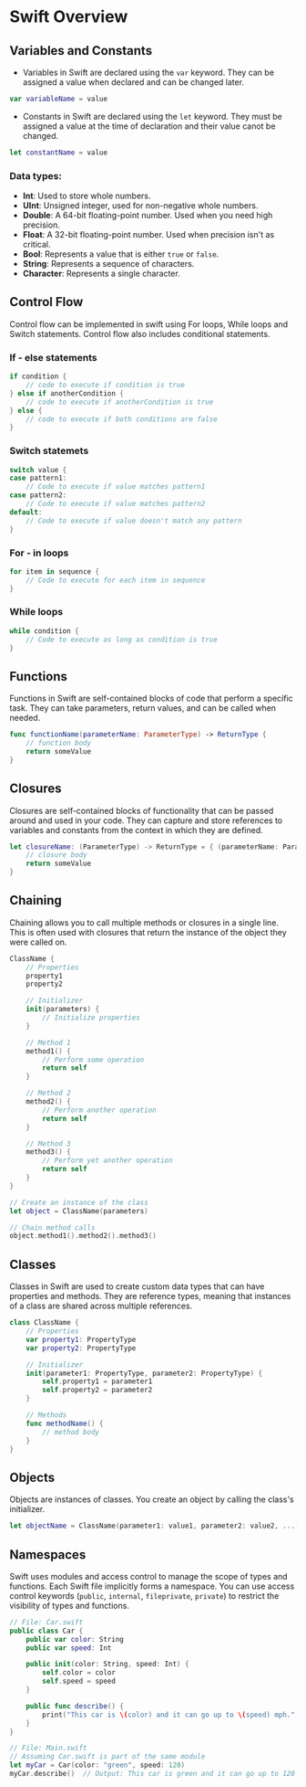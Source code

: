 # Swift Overview

## Variables and Constants

- Variables in Swift are declared using the  `var` keyword. They can be assigned a value when declared and can be changed later.
```swift
var variableName = value
```
- Constants in Swift are declared using the  `let` keyword. They must be assigned a value at the time of declaration and their value canot be changed.
```swift
let constantName = value
```

### Data types:
- **Int**: Used to store whole numbers.
- **UInt**: Unsigned integer, used for non-negative whole numbers.
- **Double**: A 64-bit floating-point number. Used when you need high precision.
- **Float**: A 32-bit floating-point number. Used when precision isn't as critical.
- **Bool**: Represents a value that is either `true` or `false`.
- **String**: Represents a sequence of characters.
- **Character**: Represents a single character.

## Control Flow
Control flow can be implemented in swift using For loops, While loops and Switch statements. Control flow also includes conditional statements.

### If - else statements
```swift
if condition {
    // code to execute if condition is true
} else if anotherCondition {
    // code to execute if anotherCondition is true
} else {
    // code to execute if both conditions are false
}
```
### Switch statemets
```swift
switch value {
case pattern1:
    // Code to execute if value matches pattern1
case pattern2:
    // Code to execute if value matches pattern2
default:
    // Code to execute if value doesn't match any pattern
}
```
### For - in loops
```swift
for item in sequence {
    // Code to execute for each item in sequence
}
```
### While loops
```swift
while condition {
    // Code to execute as long as condition is true
}
```
## Functions
Functions in Swift are self-contained blocks of code that perform a specific task. They can take parameters, return values, and can be called when needed.
```swift
func functionName(parameterName: ParameterType) -> ReturnType {
    // function body
    return someValue
}
```
## Closures
Closures are self-contained blocks of functionality that can be passed around and used in your code. They can capture and store references to variables and constants from the context in which they are defined.
```swift
let closureName: (ParameterType) -> ReturnType = { (parameterName: ParameterType) -> ReturnType in
    // closure body
    return someValue
}
```
## Chaining
Chaining allows you to call multiple methods or closures in a single line. This is often used with closures that return the instance of the object they were called on.
```swift
ClassName {
    // Properties
    property1
    property2

    // Initializer
    init(parameters) {
        // Initialize properties
    }

    // Method 1
    method1() {
        // Perform some operation
        return self
    }

    // Method 2
    method2() {
        // Perform another operation
        return self
    }

    // Method 3
    method3() {
        // Perform yet another operation
        return self
    }
}

// Create an instance of the class
let object = ClassName(parameters)

// Chain method calls
object.method1().method2().method3()
```
## Classes
Classes in Swift are used to create custom data types that can have properties and methods. They are reference types, meaning that instances of a class are shared across multiple references.
```swift
class ClassName {
    // Properties
    var property1: PropertyType
    var property2: PropertyType

    // Initializer
    init(parameter1: PropertyType, parameter2: PropertyType) {
        self.property1 = parameter1
        self.property2 = parameter2
    }

    // Methods
    func methodName() {
        // method body
    }
}
```
## Objects
Objects are instances of classes. You create an object by calling the class's initializer.
```swift
let objectName = ClassName(parameter1: value1, parameter2: value2, ...)
```

## Namespaces
Swift uses modules and access control to manage the scope of types and functions. Each Swift file implicitly forms a namespace. You can use access control keywords (`public`, `internal`, `fileprivate`, `private`) to restrict the visibility of types and functions.
```swift
// File: Car.swift
public class Car {
    public var color: String
    public var speed: Int

    public init(color: String, speed: Int) {
        self.color = color
        self.speed = speed
    }

    public func describe() {
        print("This car is \(color) and it can go up to \(speed) mph.")
    }
}

// File: Main.swift
// Assuming Car.swift is part of the same module
let myCar = Car(color: "green", speed: 120)
myCar.describe()  // Output: This car is green and it can go up to 120 mph.
```




  

